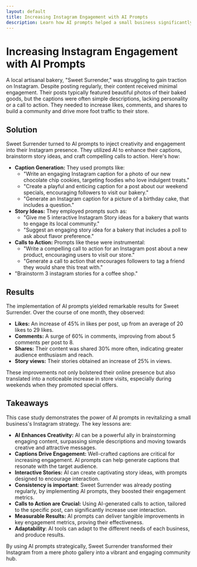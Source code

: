 ```yaml
---
layout: default
title: Increasing Instagram Engagement with AI Prompts
description: Learn how AI prompts helped a small business significantly increase engagement on their Instagram posts.
---
```


# Increasing Instagram Engagement with AI Prompts

A local artisanal bakery, "Sweet Surrender," was struggling to gain traction on Instagram. Despite posting regularly, their content received minimal engagement. Their posts typically featured beautiful photos of their baked goods, but the captions were often simple descriptions, lacking personality or a call to action. They needed to increase likes, comments, and shares to build a community and drive more foot traffic to their store.
## Solution
Sweet Surrender turned to AI prompts to inject creativity and engagement into their Instagram presence. They utilized AI to enhance their captions, brainstorm story ideas, and craft compelling calls to action. Here's how:
*   **Caption Generation:** They used prompts like:
    *   "Write an engaging Instagram caption for a photo of our new chocolate chip cookies, targeting foodies who love indulgent treats."
    *   "Create a playful and enticing caption for a post about our weekend specials, encouraging followers to visit our bakery."
    * "Generate an Instagram caption for a picture of a birthday cake, that includes a question."
*   **Story Ideas:** They employed prompts such as:
    *   "Give me 5 interactive Instagram Story ideas for a bakery that wants to engage its local community."
    *   "Suggest an engaging story idea for a bakery that includes a poll to ask about flavor preference."
*   **Calls to Action:** Prompts like these were instrumental:
    *   "Write a compelling call to action for an Instagram post about a new product, encouraging users to visit our store."
    *   "Generate a call to action that encourages followers to tag a friend they would share this treat with."
* "Brainstorm 3 instagram stories for a coffee shop."
## Results
The implementation of AI prompts yielded remarkable results for Sweet Surrender. Over the course of one month, they observed:
*   **Likes:** An increase of 45% in likes per post, up from an average of 20 likes to 29 likes.
*   **Comments:** A surge of 60% in comments, improving from about 5 comments per post to 8.
*   **Shares:** Their content was shared 30% more often, indicating greater audience enthusiasm and reach.
* **Story views:** Their stories obtained an increase of 25% in views.

These improvements not only bolstered their online presence but also translated into a noticeable increase in store visits, especially during weekends when they promoted special offers.
## Takeaways
This case study demonstrates the power of AI prompts in revitalizing a small business's Instagram strategy. The key lessons are:
*   **AI Enhances Creativity:** AI can be a powerful ally in brainstorming engaging content, surpassing simple descriptions and moving towards creative and attractive messages.
*   **Captions Drive Engagement:** Well-crafted captions are critical for increasing engagement. AI prompts can help generate captions that resonate with the target audience.
*   **Interactive Stories:** AI can create captivating story ideas, with prompts designed to encourage interaction.
* **Consistency is important**: Sweet Surrender was already posting regularly, by implementing AI prompts, they boosted their engagement metrics.
*   **Calls to Action are Crucial:** Using AI-generated calls to action, tailored to the specific post, can significantly increase user interaction.
*   **Measurable Results:** AI prompts can deliver tangible improvements in key engagement metrics, proving their effectiveness.
*   **Adaptability**: AI tools can adapt to the different needs of each business, and produce results.

By using AI prompts strategically, Sweet Surrender transformed their Instagram from a mere photo gallery into a vibrant and engaging community hub.
